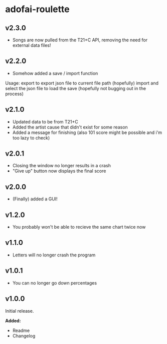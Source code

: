# adofai-roulette

## v2.3.0

- Songs are now pulled from the T21+C API, removing the need for external data files!

## v2.2.0

- Somehow added a save / import function

Usage:
export to export json file to current file path (hopefully)
import and select the json file to load the save (hopefully not bugging out in the process)

## v2.1.0

- Updated data to be from T21+C
- Added the artist cause that didn't exist for some reason
- Added a message for finishing (also 101 score might be possible and i'm too lazy to check)

## v2.0.1

- Closing the window no longer results in a crash
- "Give up" button now displays the final score

## v2.0.0

- (Finally) added a GUI!

## v1.2.0

- You probably won't be able to recieve the same chart twice now

## v1.1.0

- Letters will no longer crash the program

## v1.0.1

- You can no longer go down percentages

## v1.0.0

Initial release.

**Added:**
- Readme
- Changelog
